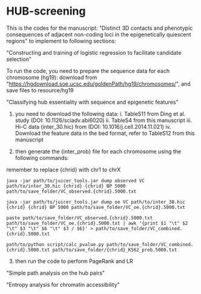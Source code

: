 # HUB-screening

This is the codes for the manuscript: "Distinct 3D contacts and phenotypic consequences of adjacent non-coding loci in the epigenetically quiescent regions" to implement to following sections:

"Constructing and training of logistic regression to facilitate candidate selection"

To run the code, you need to prepare the sequence data for each chromosome (hg19): download from 
"https://hgdownload.soe.ucsc.edu/goldenPath/hg19/chromosomes/", and save files to resource/hg19


"Classifying hub essentiality with sequence and epigenetic features"

1. you need to download the following data:
	i. TableS11 from Ding et al. study (DOI: 10.1126/sciadv.abi6020)
	ii. TableS4 from this manuscript
	iii. Hi-C data (inter_30.hic) from (DOI: 10.1016/j.cell.2014.11.021)
	iv. Download the feature data in the bed format, refer to TableS12 from this manuscript 

2. then generate the {inter_prob} file for each chromosome using the following commands:

remember to replace {chrid} with chr1 to chrX

`java -jar path/to/juicer_tools.jar dump observed VC path/to/inter_30.hic {chrid} {chrid} BP 5000 path/to/save_folder/VC_observed.{chrid}.5000.txt`

`java -jar path/to/juicer_tools.jar dump oe VC path/to/inter_30.hic {chrid} {chrid} BP 5000 path/to/save_folder/VC_oe.{chrid}.5000.txt`

`paste path/to/save_folder/VC_observed.{chrid}.5000.txt path/to/save_folder/VC_oe.{chrid}.5000.txt | awk '{print $1 "\t" $2 "\t" $3 "\t" $6 "\t" $3 / $6}' > path/to/save_folder/VC_combined.{chrid}.5000.txt`

`path/to/python script/calc_pvalue.py path/to/save_folder/VC_combined.{chrid}.5000.txt path/to/save_folder/{chrid}_K562_prob.5000.txt` 


3. then run the code to perform PageRank and LR



"Simple path analysis on the hub pairs"


"Entropy analysis for chromatin accessibility"







